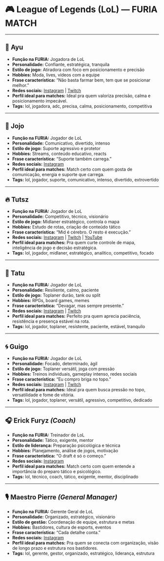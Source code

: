 # 🎮 League of Legends (LoL) — FURIA MATCH

---

## 🌸 Ayu
- **Função na FURIA:** Jogadora de LoL  
- **Personalidade:** Confiante, estratégica, tranquila  
- **Estilo de jogo:** Atiradora com foco em posicionamento e precisão  
- **Hobbies:** Moda, lives, vídeos com a equipe  
- **Frase característica:** “Não basta farmar bem, tem que se posicionar melhor.”  
- **Redes sociais:** [Instagram](https://www.instagram.com/ayulol2/) | [Twitch](https://www.twitch.tv/ayulol1)
- **Perfil ideal para matches:** Ideal pra quem valoriza precisão, calma e posicionamento impecável.
- **Tags:** lol, jogadora, adc, precisa, calma, posicionamento, competitiva
---

## 🧩 Jojo
- **Função na FURIA:** Jogador de LoL  
- **Personalidade:** Comunicativo, divertido, intenso  
- **Estilo de jogo:** Suporte agressivo e protetor  
- **Hobbies:** Streams, conteúdo educativo, reacts  
- **Frase característica:** “Suporte também carrega.”  
- **Redes sociais:** [Instagram](https://www.instagram.com/jojoo.lol11/)
- **Perfil ideal para matches:** Match certo com quem gosta de comunicação, energia e suporte que carrega.
- **Tags:** lol, jogador, suporte, comunicativo, intenso, divertido, extrovertido
---

## 🔥 Tutsz
- **Função na FURIA:** Jogador de LoL  
- **Personalidade:** Competitivo, técnico, visionário  
- **Estilo de jogo:** Midlaner estratégico, controla o mapa  
- **Hobbies:** Estudo de rotas, criação de conteúdo tático  
- **Frase característica:** “Mid é cérebro. O resto é execução.”  
- **Redes sociais:** [Instagram](https://www.instagram.com/tutszlol/) | [Twitch](https://www.twitch.tv/tutszlol) | [YouTube](https://www.youtube.com/@tutszlol)
- **Perfil ideal para matches:** Pra quem curte controle de mapa, inteligência de jogo e decisão estratégica.
- **Tags:** lol, jogador, midlaner, estratégico, analítico, competitivo, focado
---

## 🐢 Tatu
- **Função na FURIA:** Jogador de LoL  
- **Personalidade:** Resiliente, calmo, paciente  
- **Estilo de jogo:** Toplaner durão, tank ou split  
- **Hobbies:** RPGs, board games, memes  
- **Frase característica:** “Devagar, mas sempre presente.”  
- **Redes sociais:** [Instagram](https://www.instagram.com/tatulol_/) | [Twitch](https://www.twitch.tv/tatulol1)
- **Perfil ideal para matches:** Perfeito pra quem aprecia paciência, resistência e presença estável na rota.
- **Tags:** lol, jogador, toplaner, resistente, paciente, estável, tranquilo
---

## 🌀 Guigo
- **Função na FURIA:** Jogador de LoL  
- **Personalidade:** Focado, determinado, ágil  
- **Estilo de jogo:** Toplaner versátil, joga com pressão  
- **Hobbies:** Treinos individuais, gameplay intenso, redes sociais  
- **Frase característica:** “Eu compro briga no topo.”  
- **Redes sociais:** [Instagram](https://www.instagram.com/guigolol/) | [Twitch](https://www.twitch.tv/guigolol_)
- **Perfil ideal para matches:** Ideal pra quem busca pressão no topo, versatilidade e fome de vitória.
- **Tags:** lol, jogador, toplaner, versátil, agressivo, competitivo, dedicado
---

## 🎧 Erick Furyz *(Coach)*
- **Função na FURIA:** Treinador de LoL  
- **Personalidade:** Tático, exigente, mentor  
- **Estilo de liderança:** Preparação psicológica e técnica  
- **Hobbies:** Planejamento, análise de jogos, motivação  
- **Frase característica:** “O draft é só o começo.”  
- **Redes sociais:** [Instagram](https://www.instagram.com/erickfuryz/)
- **Perfil ideal para matches:** Match certo com quem entende a importância do preparo tático e psicológico.
- **Tags:** lol, técnico, coach, tático, exigente, mentor, disciplinado
---

## 🎙️ Maestro Pierre *(General Manager)*
- **Função na FURIA:** Gerente Geral de LoL  
- **Personalidade:** Organizado, estratégico, visionário  
- **Estilo de gestão:** Coordenação de equipe, estrutura e metas  
- **Hobbies:** Bastidores, cultura de esports, eventos  
- **Frase característica:** “Cada detalhe conta.”  
- **Redes sociais:** [Instagram](https://www.instagram.com/maestropierre_/)
- **Perfil ideal para matches:** Pra quem se conecta com organização, visão de longo prazo e estrutura nos bastidores.
- **Tags:** lol, gerente, gestor, organizado, estratégico, liderança, estrutura